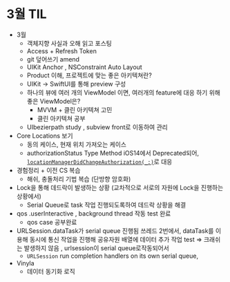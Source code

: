 # 3월 TIL

* 3월
  * 객체지향 사실과 오해 읽고 포스팅
  * Access + Refresh Token
  * git 덮어쓰기 amend
  * UIKit Anchor , NSConstraint Auto Layout
  * Product 이해, 프로젝트에 맞는 좋은 아키텍쳐란?
  * UIKit -> SwiftUI를 통해 preview 구성
  * 하나의 뷰에 여러 개의 ViewModel 이면, 여러개의 feature에 대응 하기 위해 좋은 ViewModel은?
    * MVVM + 클린 아키텍쳐 고민
    * 클린 아키텍쳐 공부
  * UIbezierpath study , subview front로 이동하여 관리
* Core Locations 보기
  * 동의 케이스, 현재 위치 가져오는 케이스
  * authorizationStatus Type Method iOS14에서 Deprecated되어,  [`locationManagerDidChangeAuthorization(_:)`](https://developer.apple.com/documentation/corelocation/cllocationmanagerdelegate/3563956-locationmanagerdidchangeauthoriz)로 대응
* 경험정리 + 이전 CS 복습
  * 해쉬, 충돌처리 기법 복습 (단방향 암호화)
* Lock을 통해 데드락이 발생하는 상황 (교차적으로 서로의 자원에 Lock을 진행하는 상황에서)
  * Serial Queue로 task 작업 진행되도록하여 데드락 상황을 해결
* qos .userInteractive , background thread 작동 test 완료
  * qos case 공부완료
* URLSession.dataTask가 serial queue 진행됨 쓰레드 2번에서, dataTask를 이용해 동시에 통신 작업을 진행해 공유자원 배열에 데이터 추가 작업 test => 크래쉬는 발생하지 않음 , urlsession이 serial queue로작동되어서
  * `URLSession` run completion handlers on its own serial queue,
* Vinyla
  * 데이터 동기화 로직
